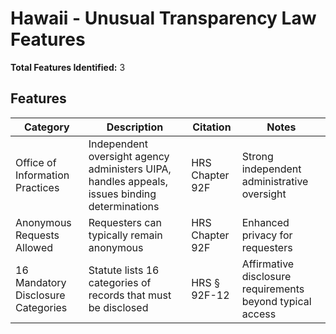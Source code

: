 # Hawaii - Unusual Transparency Law Features

**Total Features Identified:** 3

## Features

| Category | Description | Citation | Notes |
|----------|-------------|----------|-------|
| Office of Information Practices | Independent oversight agency administers UIPA, handles appeals, issues binding determinations | HRS Chapter 92F | Strong independent administrative oversight |
| Anonymous Requests Allowed | Requesters can typically remain anonymous | HRS Chapter 92F | Enhanced privacy for requesters |
| 16 Mandatory Disclosure Categories | Statute lists 16 categories of records that must be disclosed | HRS § 92F-12 | Affirmative disclosure requirements beyond typical access |
